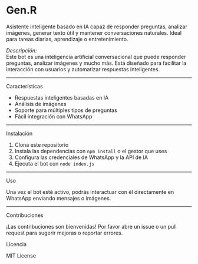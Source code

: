 # Gen.R
Asistente inteligente basado en IA capaz de responder preguntas, analizar imágenes, generar texto útil y mantener conversaciones naturales. Ideal para tareas diarias, aprendizaje o entretenimiento.

*Descripción:*  
Este bot es una inteligencia artificial conversacional  que puede responder preguntas, analizar imágenes y mucho más. Está diseñado para facilitar la interacción con usuarios y automatizar respuestas inteligentes.

---

Características

- Respuestas inteligentes basadas en IA  
- Análisis de imágenes  
- Soporte para múltiples tipos de preguntas  
- Fácil integración con WhatsApp  

---

Instalación

1. Clona este repositorio  
2. Instala las dependencias con `npm install` o el gestor que uses  
3. Configura las credenciales de WhatsApp y la API de IA  
4. Ejecuta el bot con `node index.js`  

---

Uso

Una vez el bot esté activo, podrás interactuar con él directamente en WhatsApp enviando mensajes o imágenes.

---

Contribuciones

¡Las contribuciones son bienvenidas! Por favor abre un issue o un pull request para sugerir mejoras o reportar errores.


Licencia

MIT License

